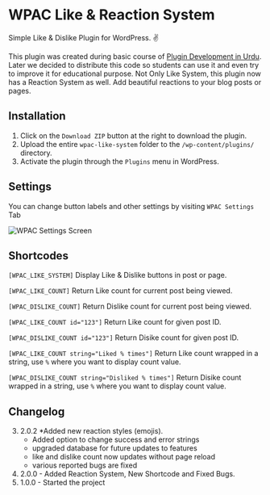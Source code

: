 # WPAC Like & Reaction System
Simple Like &amp; Dislike Plugin for WordPress. :v:

This plugin was created during basic course of <a href="https://wpacademy.pk/course/wordpress-plugin-development-for-beginners-in-urdu-hindi/" target="_blank">Plugin Development in Urdu</a>. Later we decided to distribute this code so students can use it and even try to improve it for educational purpose.
Not Only Like System, this plugin now has a Reaction System as well. Add beautiful reactions to your blog posts or pages.

## Installation

1. Click on the `Download ZIP` button at the right to download the plugin.
2. Upload the entire `wpac-like-system` folder to the `/wp-content/plugins/` directory.
3. Activate the plugin through the `Plugins` menu in WordPress.

## Settings
You can change button labels and other settings by visiting `WPAC Settings` Tab

<img src="https://user-images.githubusercontent.com/38207694/61747890-5ef1bf80-adb8-11e9-8299-12e57f4bce63.png" alt="WPAC Settings Screen">

## Shortcodes
`[WPAC_LIKE_SYSTEM]` Display Like & Dislike buttons in post or page. 

`[WPAC_LIKE_COUNT]` Return Like count for current post being viewed.

`[WPAC_DISLIKE_COUNT]` Return Dislike count for current post being viewed.

`[WPAC_LIKE_COUNT id="123"]` Return Like count for given post ID.

`[WPAC_DISLIKE_COUNT id="123"]` Return Disike count for given post ID.

`[WPAC_LIKE_COUNT string="Liked % times"]` Return Like count wrapped in a string, use `%` where you want to display count value.

`[WPAC_DISLIKE_COUNT string="Disliked % times"]` Return Disike count wrapped in a string, use `%` where you want to display count value.


## Changelog

3. 2.0.2
    *Added new reaction styles (emojis).
    * Added option to change success and error strings
    * upgraded database for future updates to features
    * like and dislike count now updates without page reload
    * various reported bugs are fixed
2. 2.0.0 - Added Reaction System, New Shortcode and Fixed Bugs.
1. 1.0.0 - Started the project